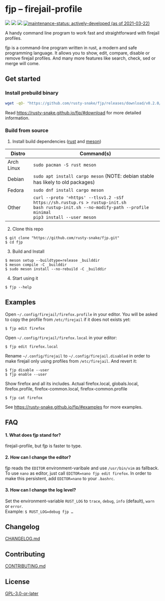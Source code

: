 fjp – firejail-profile
======================

[![](https://github.com/rusty-snake/fjp/workflows/Rust%20CI/badge.svg)](https://github.com/rusty-snake/fjp/actions?query=workflow%3A%22Rust+CI%22+event%3Apush+branch%3Amaster)
![](https://img.shields.io/badge/MSRV-1.45-blue.svg?logo=rust)
[![](https://img.shields.io/static/v1?label=license&message=GPL-3.0-or-later&color=darkred&logo=gnu)](COPYING)
[![maintenance-status: actively-developed (as of 2021-03-22)](https://img.shields.io/badge/maintenance--status-actively--developed_%28as_of_2021--03--22%29-brightgreen)](https://gist.github.com/rusty-snake/574a91f1df9f97ec77ca308d6d731e29)

A handy command line program to work fast and straightforward with firejail profiles.

fjp is a command-line program written in rust, a modern and safe programming language. It allows you to show, edit, compare, disable or remove firejail profiles. And many more features like search, check, sed or merge will come.

Get started
-----------

### Install prebuild binary

```bash
wget -qO- "https://github.com/rusty-snake/fjp/releases/download/v0.2.0/fjp-v0.2.0-x86_64-unknown-linux-musl.tar.xz" | tar -xJf- -C $HOME/.local
```

Read https://rusty-snake.github.io/fjp/#download for more detailed information.

### Build from source

1. Install build dependencies
([rust](https://www.rust-lang.org/tools/install) and
[meson](https://mesonbuild.com/Getting-meson.html))

| Distro | Command(s) |
| ------ | ---------- |
| Arch Linux | `sudo pacman -S rust meson` |
| Debian | `sudo apt install cargo meson` (NOTE: debian stable has likely to old packages) |
| Fedora | `sudo dnf install cargo meson` |
| Other | `curl --proto '=https' --tlsv1.2 -sSf https://sh.rustup.rs > rustup-init.sh`<br>`bash rustup-init.sh --no-modify-path --profile minimal`<br>`pip3 install --user meson` |

2. Clone this repo

```
$ git clone "https://github.com/rusty-snake/fjp.git"
$ cd fjp
```

3. Build and Install

```
$ meson setup --buildtype=release _builddir
$ meson compile -C _builddir
$ sudo meson install --no-rebuild -C _builddir
```

4. Start using it

```
$ fjp --help
```

Examples
--------

Open `~/.config/firejail/firefox.profile` in your editor. You will be asked to copy the profile from `/etc/firejail` if it does not exists yet:

    $ fjp edit firefox

Open `~/.config/firejail/firefox.local` in your editor:

    $ fjp edit firefox.local

Rename `~/.config/firejail` to `~/.config/firejail.disabled` in order to make firejail only using profiles from `/etc/firejail`. And revert it:

    $ fjp disable --user
    $ fjp enable --user

Show firefox and all its includes. Actual firefox.local, globals.local, firefox.profile, firefox-common.local, firefox-common.profile

    $ fjp cat firefox

See <https://rusty-snake.github.io/fjp/#examples> for more examples.

FAQ
---

#### 1. What does fjp stand for?

firejail-profile, but fjp is faster to type.

#### 2. How can I change the editor?

fjp reads the `EDITOR` environment-varibale and use `/usr/bin/vim` as fallback.
To use `nano` as editor, just call `EDITOR=nano fjp edit firefox`. In order to make this
persistent, add `EDITOR=nano` to your `.bashrc`.

#### 3. How can I change the log level?

Set the environment-variable `RUST_LOG` to `trace`, `debug`, `info` (default), `warn` or `error`.  
Example: `$ RUST_LOG=debug fjp …`

Changelog
---------

[CHANGELOG.md](CHANGELOG.md)

Contributing
------------

[CONTRIBUTING.md](CONTRIBUTING.md)

License
-------

[GPL-3.0-or-later](COPYING)
